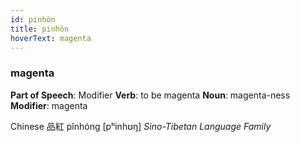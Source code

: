 ```yaml
---
id: pinhön
title: pinhön
hoverText: magenta
---
```


### magenta

**Part of Speech**: Modifier
**Verb**: to be magenta
**Noun**: magenta-ness
**Modifier**: magenta

Chinese 品紅 pǐnhóng [pʰinhʊŋ]
*Sino-Tibetan Language Family*